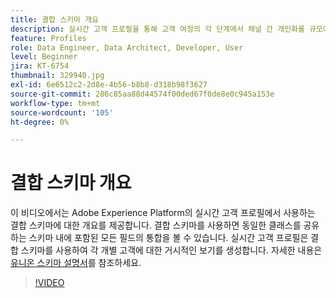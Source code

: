 ```yaml
---
title: 결합 스키마 개요
description: 실시간 고객 프로필을 통해 고객 여정의 각 단계에서 채널 간 개인화를 규모에 맞게 확장할 수 있습니다. 스키마와 해당 데이터 세트를 모두 활성화하여 실시간 고객 프로필에 대해 배치 또는 스트리밍 데이터를 활성화할 수 있습니다.
feature: Profiles
role: Data Engineer, Data Architect, Developer, User
level: Beginner
jira: KT-6754
thumbnail: 329940.jpg
exl-id: 6e6512c2-2d8e-4b56-b8b8-d318b98f3627
source-git-commit: 286c85aa88d44574f00ded67f0de8e0c945a153e
workflow-type: tm+mt
source-wordcount: '105'
ht-degree: 0%

---
```


# 결합 스키마 개요

이 비디오에서는 Adobe Experience Platform의 실시간 고객 프로필에서 사용하는 결합 스키마에 대한 개요를 제공합니다. 결합 스키마를 사용하면 동일한 클래스를 공유하는 스키마 내에 포함된 모든 필드의 통합을 볼 수 있습니다. 실시간 고객 프로필은 결합 스키마를 사용하여 각 개별 고객에 대한 거시적인 보기를 생성합니다. 자세한 내용은 [유니온 스키마 설명서](https://experienceleague.adobe.com/docs/experience-platform/profile/union-schemas/union-schema.html?lang=ko)를 참조하세요.

>[!VIDEO](https://video.tv.adobe.com/v/329940?learn=on&enablevpops)
